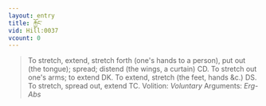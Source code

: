 ```yaml
---
layout: entry
title: རྐྱོང་
vid: Hill:0037
vcount: 0
---
```

> To stretch, extend, stretch forth (one's hands to a person), put out (the tongue); spread; distend (the wings, a curtain) CD\. To stretch out one's arms; to extend DK\. To extend, stretch (the feet, hands &c\.) DS\. To stretch, spread out, extend TC\.
> Volition: _Voluntary_
> Arguments: _Erg-Abs_


